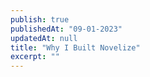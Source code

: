 ```yaml
---
publish: true
publishedAt: "09-01-2023"
updatedAt: null
title: "Why I Built Novelize"
excerpt: ""
---
```

